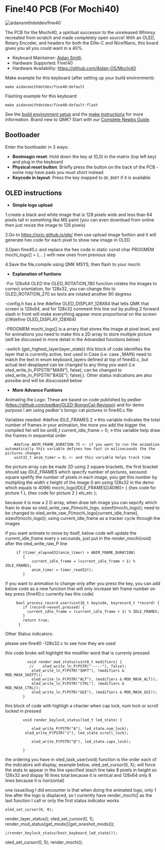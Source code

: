 # Fine!40 PCB (For Mochi40)

![aidansmithdotdev/fine40](https://i.imgur.com/2JMorvxh.png)

The PCB for the Mochi40, a spiritual successor to the unreleased Whimsy recreated from scratch and made completely open source! With an OLED, Rotary Encoder, and headers for both the Elite-C and Nice!Nano, this board gives you all you could want in a 40%.

* Keyboard Maintainer: [Aidan Smith](https://github.com/Aidan-OS)
* Hardware Supported: Fine!40
* Hardware Availability: https://github.com/Aidan-OS/Mochi40

Make example for this keyboard (after setting up your build environment):

    make aidansmithdotdev/fine40:default

Flashing example for this keyboard:

    make aidansmithdotdev/fine40:default:flash

See the [build environment setup](https://docs.qmk.fm/#/getting_started_build_tools) and the [make instructions](https://docs.qmk.fm/#/getting_started_make_guide) for more information. Brand new to QMK? Start with our [Complete Newbs Guide](https://docs.qmk.fm/#/newbs).

## Bootloader

Enter the bootloader in 3 ways:

* **Bootmagic reset**: Hold down the key at (0,0) in the matrix (top left key) and plug in the keyboard
* **Physical reset button**: Briefly press the button on the back of the PCB - some may have pads you must short instead
* **Keycode in layout**: Press the key mapped to `QK_BOOT` if it is available


## OLED instructions

* **Simple logo upload**

1.create a black and white image that is 128 pixels wide and less than 64 pixels tall in something like MS paint (you can even download from online then just resize the image to 128 pixels) 

2.Go to https://joric.github.io/qle/ then use upload image funtion and it will generate hex code for each pixel to show new image in OLED

3.Open fine40.c and replace the hex code in static const char PROGMEM mochi_logo[] = {... } with new ones from previous step

4.Save the file,compile using QMK MSYS, then flash to your mochi

* **Explanation of funtions**

-For 128x64 OLED the OLED_ROTATION_180 function rotates the images to correct orientation, for 128x32, you can change this to OLED_ROTATION_270 so texts are rotated another 90 degress

-config.h has a line #define OLED_DISPLAY_128X64 that tells QMK that screen is 128x64, and for 128x32 comment this line out by pulling 2 forward slash in front will make everything appear more proportional on the screen (//#define OLED_DISPLAY_128X64)

-PROGMEM mochi_logo[] is a arrary that stores the image at pixel level, and for animations you need to make this a 2D array to store multiple picture (will be discussed in more detail in the Advanded functions below)

-switch (get_highest_layer(layer_state))   this block of code identifies the layer that is currently active, text used in Case (i.e. case _MAIN) need to match the text in  enum keyboard_layers defined at top of fine40.c, but actual text desplayed can be changed to any thing you want (i.e  oled_write_ln_P(PSTR("MAIN"), false); can be changed to  oled_write_ln_P(PSTR("BASE"), false);). Other status indications are also possibe and will be disucussed below

* **More Advance Funtions**

Animating the Logo:
These are based on code published by pedker (https://github.com/pedker/OLED-BongoCat-Revision) and for demo purpose I am using pedker's bongo cat pictures in fine40.c file 

Variables needed: 
        #define IDLE_FRAMES 2 <-this variable indicates the total number of frames in your animation, the more you add the bigger the compiled fiel will be
        uint8_t current_idle_frame = 0; <-this variable help draw the frames in sequential order

        #define ANIM_FRAME_DURATION 75 <- if you want to run the animation automatically this variable defines how fast in milisecounds the the pictures changes 
        uint32_t anim_timer = 0; <- and this variable helps track time

the picture array can be made 2D using 2 square brackets, the first bracket should say IDLE_FRAMES which specify number of pictures, secound square spefify the number of pixels in each image, yoiu get this number by multipling the width x height of the image (I am using 128x32 in the demo which equals to 4096)
            mochi_logo[IDLE_FRAMES][4096]= {
                {hex code for picture 1 },
                {hex code for picture 2 }
                etc,etc
                };

 because it is now a 2 D array, when draw teh image you can sepcify which fram to draw so oled_write_raw_P(mochi_logo, sizeof(mochi_logo)); need to be changed to oled_write_raw_P(mochi_logo[current_idle_frame], sizeof(mochi_logo));  using current_idle_frame as a tracker cycle through the images
 
 if you want animate to move by itself, below code will update the current_idle_frame every x secounds, just put in the render_mochi(void) after the oled_write_raw_P line
 
         if (timer_elapsed32(anim_timer) > ANIM_FRAME_DURATION)
            {
                current_idle_frame = (current_idle_frame + 1) % IDLE_FRAMES;
                anim_timer = timer_read32();
            }
            
 if you want to animation to change only after you press the key, you can add below code as a new function that will only increase teh frame number on key press (fine40.c currently has this code)
 
         bool process_record_user(uint16_t keycode, keyrecord_t *record) {
            if (record->event.pressed) {
              current_idle_frame = (current_idle_frame + 1) % IDLE_FRAMES;
            }
            return true;
          }
  
  
  
  Other Status indicators:
  
  please see fine40 -128x32.c to see how they are used
  
  this code broke will highlight the modifier word that is currenly pressed
  
              void render_mod_status(uint8_t modifiers) {
               //    oled_write_ln_P(PSTR("-----"), false);
                oled_write_ln_P(PSTR("SHFT"), (modifiers & MOD_MASK_SHIFT));
                oled_write_ln_P(PSTR("ALT"), (modifiers & MOD_MASK_ALT));
                oled_write_ln_P(PSTR("CTRL"), (modifiers & MOD_MASK_CTRL));
                oled_write_ln_P(PSTR("GUI"), (modifiers & MOD_MASK_GUI));
            }


this block of code with highligh a chacter when cap lock, num lock or scroll locked in pressed

            void render_keylock_status(led_t led_state) {

                oled_write_P(PSTR("A"), led_state.num_lock);
             oled_write_P(PSTR("1"), led_state.scroll_lock);

                oled_write_P(PSTR("@"), led_state.caps_lock);

            }

the ordering you have in oled_task_user(void) function is the order each of the indicators will display, example below, oled_set_cursor(0, X); will force the stats to appear in the line specified (each line take 8 pixels in height so 128x32 and dispay 16 lines total because it is vertical and 128x64 only 8 lines because it is horizontal)

one issue/bug I did encounter is that when doing the animated logo, only 1 line after the logo is displaced, so I currently have render_mochi() as the last function I call or only the first status indicator works

	oled_set_cursor(0, 0); 
render_layer_status();
oled_set_cursor(0, 1); 
render_mod_status(get_mods()|get_oneshot_mods());

	//render_keylock_status(host_keyboard_led_state());
oled_set_cursor(0, 5); 
	render_mochi();
	

	


